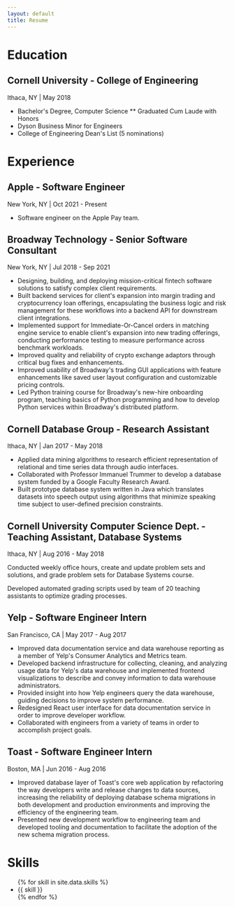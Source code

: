```yaml
---
layout: default
title: Resume
---
```


# Education

## Cornell University - College of Engineering

Ithaca, NY | May 2018

* Bachelor's Degree, Computer Science
** Graduated Cum Laude with Honors
* Dyson Business Minor for Engineers
* College of Engineering Dean's List (5 nominations)

# Experience

## Apple - Software Engineer

New York, NY | Oct 2021 - Present

* Software engineer on the Apple Pay team.

## Broadway Technology - Senior Software Consultant

New York, NY | Jul 2018 - Sep 2021

* Designing, building, and deploying mission-critical fintech software solutions to satisfy complex client requirements.
* Built backend services for client's expansion into margin trading and cryptocurrency loan offerings, encapsulating the business logic and risk management for these workflows into a backend API for downstream client integrations.
* Implemented support for Immediate-Or-Cancel orders in matching engine service to enable client's expansion into new trading offerings, conducting performance testing to measure performance across benchmark workloads.
* Improved quality and reliability of crypto exchange adaptors through critical bug fixes and enhancements.
* Improved usability of Broadway's trading GUI applications with feature enhancements like saved user layout configuration and customizable pricing controls.
* Led Python training course for Broadway's new-hire onboarding program, teaching basics of Python programming and how to develop Python services within Broadway's distributed platform.

## Cornell Database Group - Research Assistant

Ithaca, NY | Jan 2017 - May 2018

* Applied data mining algorithms to research efficient representation of relational and time series data through audio interfaces.
* Collaborated with Professor Immanuel Trummer to develop a database system funded by a Google Faculty Research Award.
* Built prototype database system written in Java which translates datasets into speech output using algorithms that minimize speaking time subject to user-defined precision constraints.

## Cornell University Computer Science Dept. - Teaching Assistant, Database Systems

Ithaca, NY | Aug 2016 - May 2018

Conducted weekly office hours, create and update problem sets and solutions, and grade problem sets for Database Systems course.

Developed automated grading scripts used by team of 20 teaching assistants to optimize grading processes.

## Yelp - Software Engineer Intern

San Francisco, CA | May 2017 - Aug 2017

* Improved data documentation service and data warehouse reporting as a member of Yelp's Consumer Analytics and Metrics team.
* Developed backend infrastructure for collecting, cleaning, and analyzing usage data for Yelp's data warehouse and implemented frontend visualizations to describe and convey information to data warehouse administrators.
* Provided insight into how Yelp engineers query the data warehouse, guiding decisions to improve system performance.
* Redesigned React user interface for data documentation service in order to improve developer workflow.
* Collaborated with engineers from a variety of teams in order to accomplish project goals.

## Toast - Software Engineer Intern

Boston, MA | Jun 2016 - Aug 2016

* Improved database layer of Toast's core web application by refactoring the way developers write and release changes to data sources, increasing the reliability of deploying database schema migrations in both development and production environments and improving the efficiency of the engineering team.
* Presented new development workflow to engineering team and developed tooling and documentation to facilitate the adoption of the new schema migration process.

# Skills

<ul>
{% for skill in site.data.skills %}
  <li>{{ skill }}</li>
{% endfor %}
</ul>

